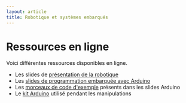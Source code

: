 ```yaml
---
layout: article
title: Robotique et systèmes embarqués
---
```


# Ressources en ligne

Voici différentes ressources disponibles en ligne.

* Les slides de [présentation de la robotique](./presentation.pdf)
* Les [slides de programmation embarquée avec Arduino](./arduino.pdf)
* Les [morceaux de code d'exemple](https://github.com/diu-uf-bordeaux/bloc3/tree/master/robotique/code) présents dans les slides Arduino
* Le [kit Arduino](https://fr.aliexpress.com/item/Upgraded-Advanced-Version-Starter-Kit-the-RFID-learn-Suite-Kit-LCD-1602-for-Arduino-UNO-R3/32695318963.html) utilisé pendant les manipulations